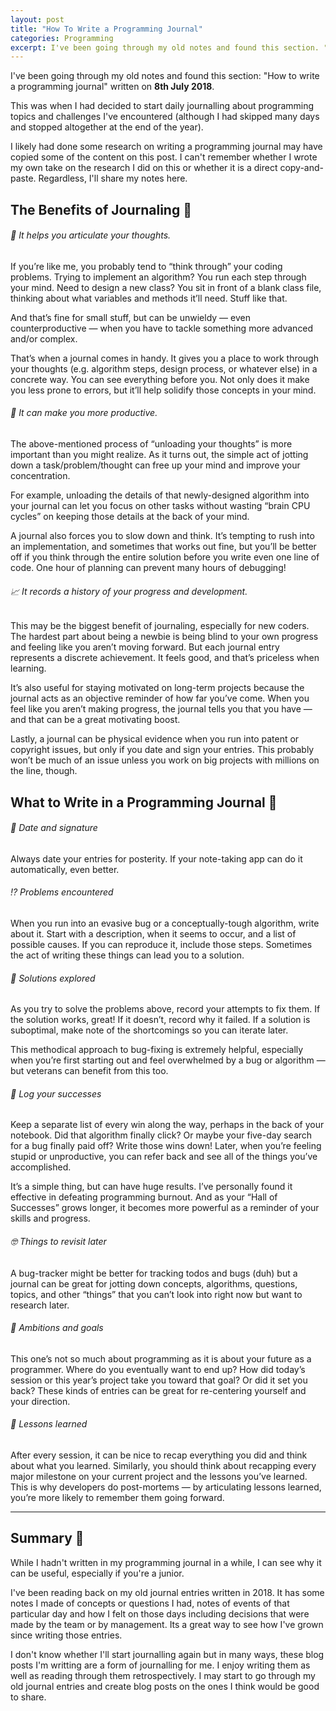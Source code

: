 ```yaml
---
layout: post
title: "How To Write a Programming Journal"
categories: Programming
excerpt: I've been going through my old notes and found this section. "How to write a programming journal" written on 8th July 2018.
---
```


I've been going through my old notes and found this section: "How to write a programming journal" written on **8th July 2018**.

This was when I had decided to start daily journalling about programming topics and challenges I've encountered (although I had skipped many days and stopped altogether at the end of the year).

I likely had done some research on writing a programming journal may have copied some of the content on this post. I can't remember whether I wrote my own take on the research I did on this or whether it is a direct copy-and-paste. Regardless, I'll share my notes here.

## The Benefits of Journaling &#x1f4d3;

###### &#x1f914; It helps you articulate your thoughts.

If you’re like me, you probably tend to “think through” your coding problems. Trying to implement an algorithm? You run each step through your mind. Need to design a new class? You sit in front of a blank class file, thinking about what variables and methods it’ll need. Stuff like that.

And that’s fine for small stuff, but can be unwieldy — even counterproductive — when you have to tackle something more advanced and/or complex.

That’s when a journal comes in handy. It gives you a place to work through your thoughts (e.g. algorithm steps, design process, or whatever else) in a concrete way. You can see everything before you. Not only does it make you less prone to errors, but it’ll help solidify those concepts in your mind.


###### &#x1f4aa; It can make you more productive.

The above-mentioned process of “unloading your thoughts” is more important than you might realize. As it turns out, the simple act of jotting down a task/problem/thought can free up your mind and improve your concentration.

For example, unloading the details of that newly-designed algorithm into your journal can let you focus on other tasks without wasting “brain CPU cycles” on keeping those details at the back of your mind.

A journal also forces you to slow down and think. It’s tempting to rush into an implementation, and sometimes that works out fine, but you’ll be better off if you think through the entire solution before you write even one line of code. One hour of planning can prevent many hours of debugging!

###### &#x1f4c8; It records a history of your progress and development.

This may be the biggest benefit of journaling, especially for new coders. The hardest part about being a newbie is being blind to your own progress and feeling like you aren’t moving forward. But each journal entry represents a discrete achievement. It feels good, and that’s priceless when learning.

It’s also useful for staying motivated on long-term projects because the journal acts as an objective reminder of how far you’ve come. When you feel like you aren’t making progress, the journal tells you that you have — and that can be a great motivating boost.

Lastly, a journal can be physical evidence when you run into patent or copyright issues, but only if you date and sign your entries. This probably won’t be much of an issue unless you work on big projects with millions on the line, though.

## What to Write in a Programming Journal &#x1f4d3;

###### &#x1f4c6; Date and signature
Always date your entries for posterity. If your note-taking app can do it automatically, even better.

###### &#x2049; Problems encountered
When you run into an evasive bug or a conceptually-tough algorithm, write about it. Start with a description, when it seems to occur, and a list of possible causes. If you can reproduce it, include those steps. Sometimes the act of writing these things can lead you to a solution.

###### &#x1f389; Solutions explored
As you try to solve the problems above, record your attempts to fix them. If the solution works, great! If it doesn’t, record why it failed. If a solution is suboptimal, make note of the shortcomings so you can iterate later.

This methodical approach to bug-fixing is extremely helpful, especially when you’re first starting out and feel overwhelmed by a bug or algorithm — but veterans can benefit from this too.

###### &#x1f4dd; Log your successes
Keep a separate list of every win along the way, perhaps in the back of your notebook. Did that algorithm finally click? Or maybe your five-day search for a bug finally paid off? Write those wins down! Later, when you’re feeling stupid or unproductive, you can refer back and see all of the things you’ve accomplished.

It’s a simple thing, but can have huge results. I’ve personally found it effective in defeating programming burnout. And as your “Hall of Successes” grows longer, it becomes more powerful as a reminder of your skills and progress.

###### &#x1f913; Things to revisit later
 A bug-tracker might be better for tracking todos and bugs (duh) but a journal can be great for jotting down concepts, algorithms, questions, topics, and other “things” that you can’t look into right now but want to research later.

###### &#x1f947; Ambitions and goals

 This one’s not so much about programming as it is about your future as a programmer. Where do you eventually want to end up? How did today’s session or this year’s project take you toward that goal? Or did it set you back? These kinds of entries can be great for re-centering yourself and your direction.

###### &#x1f926; Lessons learned
 After every session, it can be nice to recap everything you did and think about what you learned. Similarly, you should think about recapping every major milestone on your current project and the lessons you’ve learned. This is why developers do post-mortems — by articulating lessons learned, you’re more likely to remember them going forward.

---

## Summary &#x1f4dd;

While I hadn't written in my programming journal in a while, I can see why it can be useful, especially if you're a junior.

I've been reading back on my old journal entries written in 2018. It has some notes I made of concepts or questions I had, notes of events of that particular day and how I felt on those days including decisions that were made by the team or by management. Its a great way to see how I've grown since writing those entries.

I don't know whether I'll start journalling again but in many ways, these blog posts I'm writting are a form of journalling for me. I enjoy writing them as well as reading through them retrospectively. I may start to go through my old journal entries and create blog posts on the ones I think would be good to share.